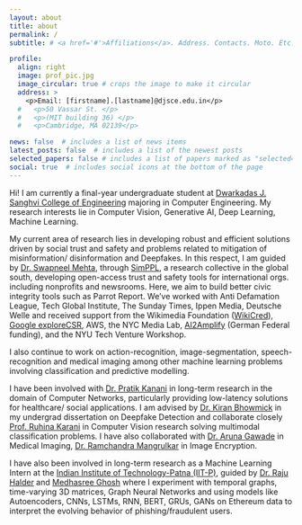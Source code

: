 ```yaml
---
layout: about
title: about
permalink: /
subtitle: # <a href='#'>Affiliations</a>. Address. Contacts. Moto. Etc.

profile:
  align: right
  image: prof_pic.jpg
  image_circular: true # crops the image to make it circular
  address: >
    <p>Email: [firstname].[lastname]@djsce.edu.in</p>
  #   <p>50 Vassar St. </p>
  #   <p>(MIT building 36) </p>
  #   <p>Cambridge, MA 02139</p>

news: false  # includes a list of news items
latest_posts: false  # includes a list of the newest posts
selected_papers: false # includes a list of papers marked as "selected={true}"
social: true  # includes social icons at the bottom of the page
---
```


Hi! I am currently a final-year undergraduate student at [Dwarkadas J. Sanghvi College of Engineering](https://www.djsce.ac.in/) majoring in Computer Engineering.
My research interests lie in Computer Vision, Generative AI, Deep Learning, Machine Learning. 

My current area of research lies in developing robust and efficient solutions driven by social trust and safety and problems related to mitigation of misinformation/ disinformation and Deepfakes. In this respect, I am guided by [Dr. Swapneel Mehta](https://swapneelm.github.io/), through [SimPPL](https://simppl.org/team), a research collective in the global south, developing open-access trust and safety tools for international orgs. including nonprofits and newsrooms. Here, we aim to build better civic integrity tools such as Parrot Report. We’ve worked with Anti Defamation League, Tech Global Institute, The Sunday Times, Ippen Media, Deutsche Welle and received support from the Wikimedia Foundation ([WikiCred](https://meta.m.wikimedia.org/wiki/WikiCred/2022_CFP/Audit_the_Impact_of_Credibility_in_Online_Information_Ecosystems)), [Google exploreCSR](https://research.google/outreach/explore-csr/recipients/), AWS, the NYC Media Lab, [AI2Amplify](https://www.goethe.de/prj/aia/en/index.html) (German Federal funding), and the NYU Tech Venture Workshop.

I also continue to work on action-recognition, image-segmentation, speech-recognition and medical imaging among other machine learning problems involving classification and predictive modelling. 

I have been involved with [Dr. Pratik Kanani](https://www.researchgate.net/profile/Pratik-Kanani) in long-term research in the domain of Computer Networks, particularly providing low-latency solutions for healthcare/ social applications.
I am advised by [Dr. Kiran Bhowmick](https://www.researchgate.net/profile/Kiran-Bhowmick) in my undergrad dissertation on Deepfake Detection and collaborate closely [Prof. Ruhina Karani](https://www.researchgate.net/profile/Ruhina-Karani) in Computer Vision research solving multimodal classification problems.
I have also collaborated with [Dr. Aruna Gawade](https://scholar.google.com/citations?user=IMFy_ugAAAAJ&hl=en) in Medical Imaging, [Dr. Ramchandra Mangrulkar](https://www.researchgate.net/profile/Ramchandra-Mangrulkar) in Image Encryption.

I have also been involved in long-term research as a Machine Learning Intern at the [Indian Institute of Technology-Patna (IIT-P)](https://www.iitp.ac.in/), guided by [Dr. Raju Halder](https://www.researchgate.net/profile/Raju-Halder) and [Medhasree Ghosh](https://scholar.google.ch/citations?user=DsGb9mgAAAAJ&hl=en) where I experiment with temporal graphs, time-varying 3D matrices, Graph Neural Networks and using models like
Autoencoders, CNNs, LSTMs, RNN, BERT, GRUs, GANs on Ethereum data to interpret the evolving behavior of
phishing/fraudulent users.


<!--
Write your biography here. Tell the world about yourself. Link to your favorite [subreddit](http://reddit.com). You can put a picture in, too. The code is already in, just name your picture `prof_pic.jpg` and put it in the `img/` folder.test

Put your address / P.O. box / other info right below your picture. You can also disable any of these elements by editing `profile` property of the YAML header of your `_pages/about.md`. Edit `_bibliography/papers.bib` and Jekyll will render your [publications page](/al-folio/publications/) automatically.

Link to your social media connections, too. This theme is set up to use [Font Awesome icons](http://fortawesome.github.io/Font-Awesome/) and [Academicons](https://jpswalsh.github.io/academicons/), like the ones below. Add your Facebook, Twitter, LinkedIn, Google Scholar, or just disable all of them.
-->